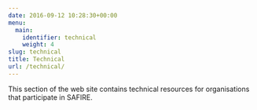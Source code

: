 ```yaml
--- 
date: 2016-09-12 10:28:30+00:00
menu: 
  main: 
    identifier: technical
    weight: 4
slug: technical
title: Technical
url: /technical/
---
```


This section of the web site contains technical resources for organisations that participate in SAFIRE.

